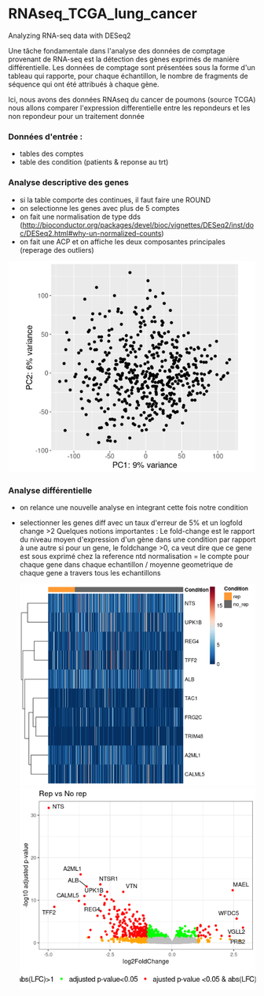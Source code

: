# RNAseq_TCGA_lung_cancer
Analyzing RNA-seq data with DESeq2

Une tâche fondamentale dans l'analyse des données de comptage provenant de RNA-seq est la détection des gènes exprimés de manière différentielle. Les données de comptage sont présentées sous la forme d'un tableau qui rapporte, pour chaque échantillon, le nombre de fragments de séquence qui ont été attribués à chaque gène.


Ici, nous avons des données RNAseq du cancer de poumons (source TCGA)
nous allons comparer l'expression differentielle entre les repondeurs et les non repondeur pour un traitement donnée 

### Données d'entrée : 
- tables des comptes
- table des condition (patients & reponse au trt)

### Analyse descriptive des genes
- si la table comporte des continues, il faut faire une ROUND 
- on selectionne les genes avec plus de 5 comptes
- on fait une normalisation de type dds (http://bioconductor.org/packages/devel/bioc/vignettes/DESeq2/inst/doc/DESeq2.html#why-un-normalized-counts)
- on fait une ACP et on affiche les deux composantes principales (reperage des outliers)

![Image of aciduino on protoboard](https://github.com/dinaOuahbi/RNAseq_TCGA_lung_cancer/blob/main/PCA_ntd.png)

### Analyse différentielle
- on relance une nouvelle analyse en integrant cette fois notre condition
- selectionner les genes diff avec un taux d'erreur de 5% et un logfold change >2
Quelques notions importantes : 
    Le fold-change est le rapport du niveau moyen d'expression d'un gène dans une condition par rapport à une autre
    si pour un gene, le foldchange >0, ca veut dire que ce gene est sous exprimé chez la reference
    ntd normalisation = le compte pour chaque gene dans chaque echantillon / moyenne geometrique de chaque gene a travers tous les echantillons
    
  ![Image of aciduino on protoboard](https://github.com/dinaOuahbi/RNAseq_TCGA_lung_cancer/blob/main/heatmap.png)
  ![Image of aciduino on protoboard](https://github.com/dinaOuahbi/RNAseq_TCGA_lung_cancer/blob/main/log2foldchange.png)
    
